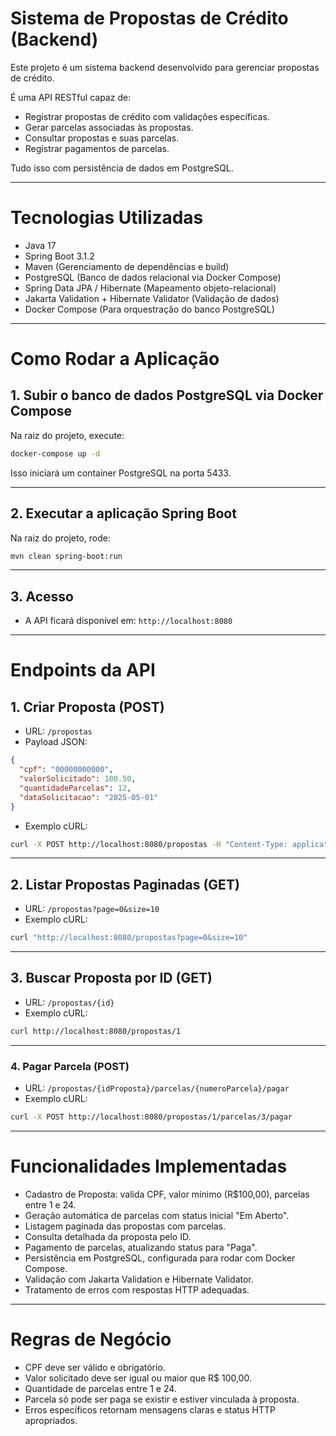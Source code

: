 # Sistema de Propostas de Crédito (Backend)

Este projeto é um sistema backend desenvolvido para gerenciar propostas de crédito. 

É uma API RESTful capaz de:

- Registrar propostas de crédito com validações específicas.
- Gerar parcelas associadas às propostas.
- Consultar propostas e suas parcelas.
- Registrar pagamentos de parcelas.

Tudo isso com persistência de dados em PostgreSQL.

---

# Tecnologias Utilizadas

- Java 17
- Spring Boot 3.1.2
- Maven (Gerenciamento de dependências e build)
- PostgreSQL (Banco de dados relacional via Docker Compose)
- Spring Data JPA / Hibernate (Mapeamento objeto-relacional)
- Jakarta Validation + Hibernate Validator (Validação de dados)
- Docker Compose (Para orquestração do banco PostgreSQL)

---

# Como Rodar a Aplicação

## 1. Subir o banco de dados PostgreSQL via Docker Compose

Na raiz do projeto, execute:

```bash
docker-compose up -d
```

Isso iniciará um container PostgreSQL na porta 5433.

---

## 2. Executar a aplicação Spring Boot

Na raiz do projeto, rode:

```bash
mvn clean spring-boot:run
```

---

## 3. Acesso

- A API ficará disponível em: `http://localhost:8080`

---

# Endpoints da API

## 1. Criar Proposta (POST)

- URL: `/propostas`
- Payload JSON:

```json
{
  "cpf": "00000000000",
  "valorSolicitado": 100.50,
  "quantidadeParcelas": 12,
  "dataSolicitacao": "2025-05-01"
}
```

- Exemplo cURL:

```bash
curl -X POST http://localhost:8080/propostas -H "Content-Type: application/json" -d "{\"cpf\":\"00000000000\",\"valorSolicitado\":100.50,\"quantidadeParcelas\":12,\"dataSolicitacao\":\"2025-05-01\"}"
```

---

## 2. Listar Propostas Paginadas (GET)

- URL: `/propostas?page=0&size=10`
- Exemplo cURL:

```bash
curl "http://localhost:8080/propostas?page=0&size=10"
```

---

## 3. Buscar Proposta por ID (GET)

- URL: `/propostas/{id}`
- Exemplo cURL:

```bash
curl http://localhost:8080/propostas/1
```

---

### 4. Pagar Parcela (POST)

- URL: `/propostas/{idProposta}/parcelas/{numeroParcela}/pagar`
- Exemplo cURL:

```bash
curl -X POST http://localhost:8080/propostas/1/parcelas/3/pagar
```

---

# Funcionalidades Implementadas

- Cadastro de Proposta: valida CPF, valor mínimo (R$100,00), parcelas entre 1 e 24.
- Geração automática de parcelas com status inicial "Em Aberto".
- Listagem paginada das propostas com parcelas.
- Consulta detalhada da proposta pelo ID.
- Pagamento de parcelas, atualizando status para "Paga".
- Persistência em PostgreSQL, configurada para rodar com Docker Compose.
- Validação com Jakarta Validation e Hibernate Validator.
- Tratamento de erros com respostas HTTP adequadas.

---

# Regras de Negócio

- CPF deve ser válido e obrigatório.
- Valor solicitado deve ser igual ou maior que R$ 100,00.
- Quantidade de parcelas entre 1 e 24.
- Parcela só pode ser paga se existir e estiver vinculada à proposta.
- Erros específicos retornam mensagens claras e status HTTP apropriados.
